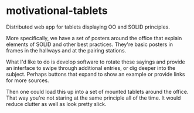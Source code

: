 motivational-tablets
====================

Distributed web app for tablets displaying OO and SOLID principles.

More specifically, we have a set of posters around the office that explain elements of SOLID and other best practices. They're basic posters in frames in the hallways and at the pairing stations.

What I'd like to do is develop software to rotate these sayings and provide an interface to swipe through additional entries, or dig deeper into the subject. Perhaps buttons that expand to show an example or provide links for more sources.

Then one could load this up into a set of mounted tablets around the office. That way you're not staring at the same principle all of the time. It would reduce clutter as well as look pretty slick.
